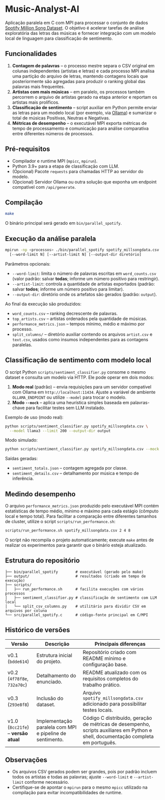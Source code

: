 # Music-Analyst-AI

Aplicação paralela em C com MPI para processar o conjunto de dados
[Spotify Million Song Dataset](https://www.kaggle.com/datasets/notshrirang/spotify-million-song-dataset).
O objetivo é acelerar tarefas de análise exploratória das letras das músicas e
fornecer integração com um modelo local de linguagem para classificação de
sentimento.

## Funcionalidades

1. **Contagem de palavras** – o processo mestre separa o CSV original em
   colunas independentes (artistas e letras) e cada processo MPI analisa uma
   partição do arquivo de letras, mantendo contagens locais que posteriormente
   são agregadas para produzir o ranking global das palavras mais frequentes.
2. **Artistas com mais músicas** – em paralelo, os processos também percorrem o
   arquivo de artistas gerado na etapa anterior e reportam os artistas mais
   prolíficos.
3. **Classificação de sentimento** – script auxiliar em Python permite enviar
   as letras para um modelo local (por exemplo, via [Ollama](https://ollama.com))
   e sumarizar o total de músicas Positivas, Neutras e Negativas.
4. **Métricas de desempenho** – o executável MPI exporta métricas de tempo de
   processamento e comunicação para análise comparativa entre diferentes
   números de processos.

## Pré-requisitos

- Compilador e runtime MPI (`mpicc`, `mpirun`).
- Python 3.9+ para a etapa de classificação com LLM.
- (Opcional) Pacote `requests` para chamadas HTTP ao servidor do modelo.
- (Opcional) Servidor Ollama ou outra solução que exponha um endpoint
  compatível com `/api/generate`.

## Compilação

```bash
make
```

O binário principal será gerado em `bin/parallel_spotify`.

## Execução da análise paralela

```bash
mpirun -np <processos> ./bin/parallel_spotify spotify_millsongdata.csv \
  [--word-limit N] [--artist-limit N] [--output-dir diretório]
```

Parâmetros opcionais:

- `--word-limit`: limita o número de palavras escritas em `word_counts.csv`
  (valor padrão: salvar **todas**; informe um número positivo para restringir).
- `--artist-limit`: controla a quantidade de artistas exportados (padrão: salvar
  **todos**; informe um número positivo para limitar).
- `--output-dir`: diretório onde os artefatos são gerados (padrão: `output`).

Ao final da execução são produzidos:

- `word_counts.csv` – ranking decrescente de palavras.
- `top_artists.csv` – artistas ordenados pela quantidade de músicas.
- `performance_metrics.json` – tempos mínimo, médio e máximo por processo.
- `split_columns/` – diretório auxiliar contendo os arquivos `artist.csv` e
  `text.csv`, usados como insumos independentes para as contagens paralelas.

## Classificação de sentimento com modelo local

O script Python `scripts/sentiment_classifier.py` consome o mesmo dataset e
consulta um modelo via HTTP. Ele pode operar em dois modos:

1. **Modo real** (padrão) – envia requisições para um servidor compatível com
   Ollama em `http://localhost:11434`. Ajuste a variável de ambiente
   `OLLAMA_ENDPOINT` ou utilize `--model` para trocar o modelo.
2. **Modo `--mock`** – aplica uma heurística simples baseada em palavras-chave
   para facilitar testes sem LLM instalado.

Exemplo de uso (modo real):

```bash
python scripts/sentiment_classifier.py spotify_millsongdata.csv \
  --model llama3 --limit 200 --output-dir output
```

Modo simulado:

```bash
python scripts/sentiment_classifier.py spotify_millsongdata.csv --mock
```

Saídas geradas:

- `sentiment_totals.json` – contagem agregada por classe.
- `sentiment_details.csv` – detalhamento por música e tempo de inferência.

## Medindo desempenho

O arquivo `performance_metrics.json` produzido pelo executável MPI contém
estatísticas de tempo médio, mínimo e máximo para cada estágio (cômputo local e
tempo total). Para facilitar a comparação entre diferentes tamanhos de cluster,
utilize o script `scripts/run_performance.sh`:

```bash
scripts/run_performance.sh spotify_millsongdata.csv 2 4 8
```

O script não recompila o projeto automaticamente; execute `make` antes de
realizar os experimentos para garantir que o binário esteja atualizado.

## Estrutura do repositório

```
├── bin/parallel_spotify        # executável (gerado pelo make)
├── output/                     # resultados (criado em tempo de execução)
├── scripts/
│   ├── run_performance.sh      # facilita execuções com vários processos
│   ├── sentiment_classifier.py # classificação de sentimento com LLM local
│   └── split_csv_columns.py    # utilitário para dividir CSV em arquivos por coluna
└── src/parallel_spotify.c      # código-fonte principal em C/MPI
```

## Histórico de versões

| Versão | Descrição | Principais diferenças |
| ------ | --------- | --------------------- |
| v0.1 (`bdde614`) | Estrutura inicial do projeto. | Repositório criado com README mínimo e configuração base. |
| v0.2 (`4f78f8e`, `732a70c`) | Detalhamento do enunciado. | README atualizado com os requisitos completos do trabalho prático. |
| v0.3 (`293e8f8`) | Inclusão do dataset. | Arquivo `spotify_millsongdata.csv` adicionado para possibilitar testes locais. |
| v1.0 (`8cc21fe`) – **versão atual** | Implementação paralela com MPI e pipeline de sentimento. | Código C distribuído, geração de métricas de desempenho, scripts auxiliares em Python e shell, documentação completa em português. |

## Observações

- Os arquivos CSV gerados podem ser grandes, pois por padrão incluem todos os
  artistas e todas as palavras; ajuste `--word-limit` e `--artist-limit`
  conforme necessário.
- Certifique-se de apontar o `mpirun` para o mesmo `mpicc` utilizado na
  compilação para evitar incompatibilidades de runtime.
